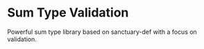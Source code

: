 # Sum Type Validation

Powerful sum type library based on sanctuary-def with a focus on validation.


